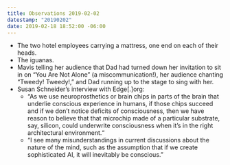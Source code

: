 ```yaml
---
title: Observations 2019-02-02
datestamp: "20190202"
date: 2019-02-18 18:52:00 -06:00
---
```


- The two hotel employees carrying a mattress, one end on each of their heads.
- The iguanas.
- Mavis telling her audience that Dad had turned down her invitation to sit in on “You Are Not Alone” (a miscommunication!), her audience chanting “Tweedy! Tweedy!,” and Dad running up to the stage to sing with her.
- Susan Schneider’s interview with Edge[.]org:
	- “As we use neuroprosthetics or brain chips in parts of the brain that underlie conscious experience in humans, if those chips succeed and if we don’t notice deficits of consciousness, then we have reason to believe that that microchip made of a particular substrate, say, silicon, could underwrite consciousness when it’s in the right architectural environment.“
	- “I see many misunderstandings in current discussions about the nature of the mind, such as the assumption that if we create sophisticated AI, it will inevitably be conscious.”

